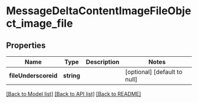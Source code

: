 # MessageDeltaContentImageFileObject_image_file

## Properties
Name | Type | Description | Notes
------------ | ------------- | ------------- | -------------
**fileUnderscoreid** | **string** |  | [optional] [default to null]

[[Back to Model list]](../README.md#documentation-for-models) [[Back to API list]](../README.md#documentation-for-api-endpoints) [[Back to README]](../README.md)


